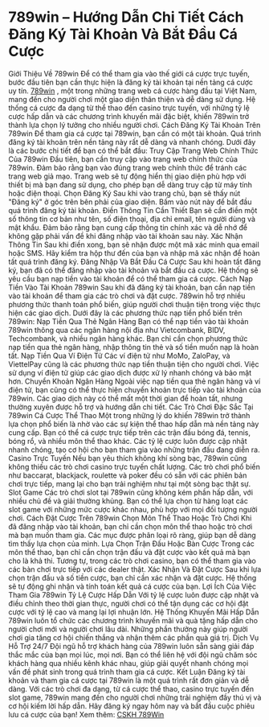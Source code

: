 # 789win – Hướng Dẫn Chi Tiết Cách Đăng Ký Tài Khoản Và Bắt Đầu Cá Cược
Giới Thiệu Về 789win
Để có thể tham gia vào thế giới cá cược trực tuyến, bước đầu tiên bạn cần thực hiện là đăng ký tài khoản tại nền tảng cá cược uy tín. <a href=" https://789winx2.com/"> 789win</a> , một trong những trang web cá cược hàng đầu tại Việt Nam, mang đến cho người chơi một giao diện thân thiện và dễ dàng sử dụng. Hệ thống cá cược đa dạng từ thể thao đến casino trực tuyến, với những tỷ lệ cược hấp dẫn và các chương trình khuyến mãi đặc biệt, khiến 789win trở thành lựa chọn lý tưởng cho nhiều người chơi.
Cách Đăng Ký Tài Khoản Trên 789win
Để tham gia cá cược tại 789win, bạn cần có một tài khoản. Quá trình đăng ký tài khoản trên nền tảng này rất dễ dàng và nhanh chóng. Dưới đây là các bước chi tiết để bạn có thể bắt đầu:
Truy Cập Trang Web Chính Thức Của 789win Đầu tiên, bạn cần truy cập vào trang web chính thức của 789win. Đảm bảo rằng bạn vào đúng trang web chính thức để tránh các trang web giả mạo. Trang web sẽ tự động hiển thị giao diện phù hợp với thiết bị mà bạn đang sử dụng, cho phép bạn dễ dàng truy cập từ máy tính hoặc điện thoại.
Chọn Đăng Ký Sau khi vào trang chủ, bạn sẽ thấy nút "Đăng ký" ở góc trên bên phải của giao diện. Bấm vào nút này để bắt đầu quá trình đăng ký tài khoản.
Điền Thông Tin Cần Thiết Bạn sẽ cần điền một số thông tin cơ bản như tên, số điện thoại, địa chỉ email, tên người dùng và mật khẩu. Đảm bảo rằng bạn cung cấp thông tin chính xác và dễ nhớ để không gặp phải vấn đề khi đăng nhập vào tài khoản sau này.
Xác Nhận Thông Tin Sau khi điền xong, bạn sẽ nhận được một mã xác minh qua email hoặc SMS. Hãy kiểm tra hộp thư đến của bạn và nhập mã xác nhận để hoàn tất quá trình đăng ký.
Đăng Nhập Và Bắt Đầu Cá Cược Sau khi hoàn tất đăng ký, bạn đã có thể đăng nhập vào tài khoản và bắt đầu cá cược. Hệ thống sẽ yêu cầu bạn nạp tiền vào tài khoản để có thể tham gia cá cược.
Cách Nạp Tiền Vào Tài Khoản 789win
Sau khi đã đăng ký tài khoản, bạn cần nạp tiền vào tài khoản để tham gia các trò chơi và đặt cược. 789win hỗ trợ nhiều phương thức thanh toán phổ biến, giúp người chơi thuận tiện trong việc thực hiện các giao dịch. Dưới đây là các phương thức nạp tiền phổ biến trên 789win:
Nạp Tiền Qua Thẻ Ngân Hàng Bạn có thể nạp tiền vào tài khoản 789win thông qua các ngân hàng nội địa như Vietcombank, BIDV, Techcombank, và nhiều ngân hàng khác. Bạn chỉ cần chọn phương thức nạp tiền qua thẻ ngân hàng, nhập thông tin thẻ và số tiền muốn nạp là hoàn tất.
Nạp Tiền Qua Ví Điện Tử Các ví điện tử như MoMo, ZaloPay, và ViettelPay cũng là các phương thức nạp tiền thuận tiện cho người chơi. Việc sử dụng ví điện tử giúp các giao dịch được xử lý nhanh chóng và bảo mật hơn.
Chuyển Khoản Ngân Hàng Ngoài việc nạp tiền qua thẻ ngân hàng và ví điện tử, bạn cũng có thể thực hiện chuyển khoản trực tiếp vào tài khoản của 789win. Các giao dịch này có thể mất một thời gian để hoàn tất, nhưng thường xuyên được hỗ trợ và hướng dẫn chi tiết.
Các Trò Chơi Đặc Sắc Tại 789win
Cá Cược Thể Thao Một trong những lý do khiến 789win trở thành lựa chọn phổ biến là nhờ vào các sự kiện thể thao hấp dẫn mà nền tảng này cung cấp. Bạn có thể cá cược trực tiếp trên các trận đấu bóng đá, tennis, bóng rổ, và nhiều môn thể thao khác. Các tỷ lệ cược luôn được cập nhật nhanh chóng, tạo cơ hội cho bạn tham gia vào những trận đấu đang diễn ra.
Casino Trực Tuyến Nếu bạn yêu thích không khí sòng bạc, 789win cũng không thiếu các trò chơi casino trực tuyến chất lượng. Các trò chơi phổ biến như baccarat, blackjack, roulette và poker đều có sẵn với các phiên bản chơi trực tiếp, mang lại cho bạn trải nghiệm như tại một sòng bạc thật sự.
Slot Game Các trò chơi slot tại 789win cũng không kém phần hấp dẫn, với nhiều chủ đề và giải thưởng khủng. Bạn có thể lựa chọn từ hàng loạt các slot game với những mức cược khác nhau, phù hợp với mọi đối tượng người chơi.
Cách Đặt Cược Trên 789win
Chọn Môn Thể Thao Hoặc Trò Chơi Khi đã đăng nhập vào tài khoản, bạn chỉ cần chọn môn thể thao hoặc trò chơi mà bạn muốn tham gia. Các mục được phân loại rõ ràng, giúp bạn dễ dàng tìm thấy lựa chọn của mình.
Lựa Chọn Trận Đấu Hoặc Bàn Cược Trong các môn thể thao, bạn chỉ cần chọn trận đấu và đặt cược vào kết quả mà bạn cho là khả thi. Tương tự, trong các trò chơi casino, bạn có thể tham gia vào các bàn chơi trực tiếp với các dealer thật.
Xác Nhận Và Đặt Cược Sau khi lựa chọn trận đấu và số tiền cược, bạn chỉ cần xác nhận và đặt cược. Hệ thống sẽ tự động ghi nhận và tính toán kết quả cá cược của bạn.
Lợi Ích Của Việc Tham Gia 789win
Tỷ Lệ Cược Hấp Dẫn Với tỷ lệ cược luôn được cập nhật và điều chỉnh theo thời gian thực, người chơi có thể tận dụng các cơ hội đặt cược với tỷ lệ cao và mang lại lợi nhuận lớn.
Hệ Thống Khuyến Mãi Hấp Dẫn 789win luôn tổ chức các chương trình khuyến mãi và quà tặng hấp dẫn cho người chơi mới và người chơi lâu dài. Những phần thưởng này giúp người chơi gia tăng cơ hội chiến thắng và nhận thêm các phần quà giá trị.
Dịch Vụ Hỗ Trợ 24/7 Đội ngũ hỗ trợ khách hàng của 789win luôn sẵn sàng giải đáp thắc mắc của bạn mọi lúc, mọi nơi. Bạn có thể liên hệ với đội ngũ chăm sóc khách hàng qua nhiều kênh khác nhau, giúp giải quyết nhanh chóng mọi vấn đề phát sinh trong quá trình tham gia cá cược.
Kết Luận
Đăng ký tài khoản và tham gia cá cược tại 789win là một quá trình rất đơn giản và dễ dàng. Với các trò chơi đa dạng, từ cá cược thể thao, casino trực tuyến đến slot game, 789win mang đến cho người chơi những trải nghiệm đầy thú vị và cơ hội kiếm lời hấp dẫn. Hãy đăng ký ngay hôm nay và bắt đầu cuộc phiêu lưu cá cược của bạn!
Xem thêm: <a href=" https://789winx2.com/cskh-789win/"> CSKH 789Win</a>

